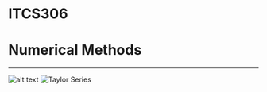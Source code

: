 # ITCS306
# Numerical Methods
***
![alt text](https://2.bp.blogspot.com/-IpWBrLhAB6w/XMaWK4Z5KDI/AAAAAAAAAJA/10joEkrrAYYUdQhVOeqTrIyElNkhccA7ACLcBGAs/s1600/IMG_20190427_201318_572.jpg "memes")
![Taylor Series](https://i.pinimg.com/originals/58/92/09/589209602fcdd4778b158592e7955a5e.png "memes")
